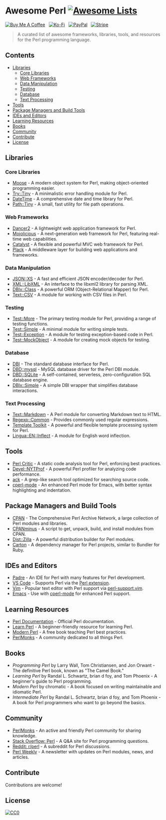 # Awesome Perl [![Awesome Lists](https://srv-cdn.himpfen.io/badges/awesome-lists/awesomelists-flat.svg)](https://github.com/awesomelistsio/awesome)

[![Buy Me A Coffee](https://srv-cdn.himpfen.io/badges/buymeacoffee/buymeacoffee-flat.svg)](https://tinyurl.com/2h9aktmd) &nbsp; [![Ko-Fi](https://srv-cdn.himpfen.io/badges/kofi/kofi-flat.svg)](https://tinyurl.com/d4xnrptz) &nbsp; [![PayPal](https://srv-cdn.himpfen.io/badges/paypal/paypal-flat.svg)](https://tinyurl.com/mr22naua) &nbsp; [![Stripe](https://srv-cdn.himpfen.io/badges/stripe/stripe-flat.svg)](https://tinyurl.com/e8ymxdw3)

> A curated list of awesome frameworks, libraries, tools, and resources for the Perl programming language.

## Contents

- [Libraries](#libraries)
  - [Core Libraries](#core-libraries)
  - [Web Frameworks](#web-frameworks)
  - [Data Manipulation](#data-manipulation)
  - [Testing](#testing)
  - [Database](#database)
  - [Text Processing](#text-processing)
- [Tools](#tools)
- [Package Managers and Build Tools](#package-managers-and-build-tools)
- [IDEs and Editors](#ides-and-editors)
- [Learning Resources](#learning-resources)
- [Books](#books)
- [Community](#community)
- [Contribute](#contribute)
- [License](#license)

## Libraries

### Core Libraries

- [Moose](https://metacpan.org/pod/Moose) - A modern object system for Perl, making object-oriented programming easier.
- [Try::Tiny](https://metacpan.org/pod/Try::Tiny) - A minimalistic error handling module for Perl.
- [DateTime](https://metacpan.org/pod/DateTime) - A comprehensive date and time library for Perl.
- [Path::Tiny](https://metacpan.org/pod/Path::Tiny) - A small, fast utility for file path operations.

### Web Frameworks

- [Dancer2](https://metacpan.org/pod/Dancer2) - A lightweight web application framework for Perl.
- [Mojolicious](https://mojolicious.org/) - A next-generation web framework for Perl, featuring real-time web capabilities.
- [Catalyst](https://www.catalystframework.org/) - A flexible and powerful MVC web framework for Perl.
- [Plack](https://plackperl.org/) - A middleware layer for building web applications and frameworks.

### Data Manipulation

- [JSON::XS](https://metacpan.org/pod/JSON::XS) - A fast and efficient JSON encoder/decoder for Perl.
- [XML::LibXML](https://metacpan.org/pod/XML::LibXML) - An interface to the libxml2 library for parsing XML.
- [DBIx::Class](https://metacpan.org/pod/DBIx::Class) - A powerful ORM (Object-Relational Mapper) for Perl.
- [Text::CSV](https://metacpan.org/pod/Text::CSV) - A module for working with CSV files in Perl.

### Testing

- [Test::More](https://metacpan.org/pod/Test::More) - The primary testing module for Perl, providing a range of testing functions.
- [Test::Simple](https://metacpan.org/pod/Test::Simple) - A minimal module for writing simple tests.
- [Test::Exception](https://metacpan.org/pod/Test::Exception) - A module for testing exception-based code in Perl.
- [Test::MockObject](https://metacpan.org/pod/Test::MockObject) - A module for creating mock objects for testing.

### Database

- [DBI](https://metacpan.org/pod/DBI) - The standard database interface for Perl.
- [DBD::mysql](https://metacpan.org/pod/DBD::mysql) - MySQL database driver for the Perl DBI module.
- [DBD::SQLite](https://metacpan.org/pod/DBD::SQLite) - A self-contained, serverless, zero-configuration SQL database engine.
- [DBIx::Simple](https://metacpan.org/pod/DBIx::Simple) - A simple DBI wrapper that simplifies database interactions.

### Text Processing

- [Text::Markdown](https://metacpan.org/pod/Text::Markdown) - A Perl module for converting Markdown text to HTML.
- [Regexp::Common](https://metacpan.org/pod/Regexp::Common) - Provides commonly used regular expressions.
- [Template Toolkit](https://metacpan.org/pod/Template) - A powerful and flexible template processing system for Perl.
- [Lingua::EN::Inflect](https://metacpan.org/pod/Lingua::EN::Inflect) - A module for English word inflection.

## Tools

- [Perl Critic](https://metacpan.org/pod/Perl::Critic) - A static code analysis tool for Perl, enforcing best practices.
- [Devel::NYTProf](https://metacpan.org/pod/Devel::NYTProf) - A powerful Perl profiler for analyzing code performance.
- [ack](https://beyondgrep.com/) - A grep-like search tool optimized for searching source code.
- [cperl-mode](https://github.com/jrockway/cperl-mode) - An enhanced Perl mode for Emacs, with better syntax highlighting and indentation.

## Package Managers and Build Tools

- [CPAN](https://www.cpan.org/) - The Comprehensive Perl Archive Network, a large collection of Perl modules and libraries.
- [CPANminus](https://metacpan.org/pod/App::cpanminus) - A script to get, unpack, build, and install modules from CPAN.
- [Dist::Zilla](https://metacpan.org/pod/Dist::Zilla) - A powerful distribution builder for Perl modules.
- [Carton](https://metacpan.org/pod/Carton) - A dependency manager for Perl projects, similar to Bundler for Ruby.

## IDEs and Editors

- [Padre](http://padre.perlide.org/) - An IDE for Perl with many features for Perl development.
- [VS Code](https://code.visualstudio.com/) - Supports Perl via the [Perl extension](https://marketplace.visualstudio.com/items?itemName=richterger.perl).
- [Vim](https://www.vim.org/) - Popular text editor with Perl support via [perl-support.vim](https://www.vim.org/scripts/script.php?script_id=556).
- [Emacs](https://www.gnu.org/software/emacs/) - Use with [cperl-mode](https://github.com/jrockway/cperl-mode) for enhanced Perl support.

## Learning Resources

- [Perl Documentation](https://perldoc.perl.org/) - Official Perl documentation.
- [Learn Perl](https://learn.perl.org/) - A beginner-friendly resource for learning Perl.
- [Modern Perl](https://www.onyxneon.com/books/modern_perl/) - A free book teaching Perl best practices.
- [PerlMonks](https://www.perlmonks.org/) - A community dedicated to all things Perl.

## Books

- *Programming Perl* by Larry Wall, Tom Christiansen, and Jon Orwant - The definitive Perl book, known as "The Camel Book."
- *Learning Perl* by Randal L. Schwartz, brian d foy, and Tom Phoenix - A beginner's guide to Perl programming.
- *Modern Perl* by chromatic - A book focused on writing maintainable and idiomatic Perl.
- *Intermediate Perl* by Randal L. Schwartz, brian d foy, and Tom Phoenix - A book for Perl programmers who want to go beyond the basics.

## Community

- [PerlMonks](https://www.perlmonks.org/) - An active and friendly Perl community for sharing knowledge.
- [Stack Overflow: Perl](https://stackoverflow.com/questions/tagged/perl) - A Q&A site for Perl programming questions.
- [Reddit: r/perl](https://www.reddit.com/r/perl/) - A subreddit for Perl discussions.
- [Perl Weekly](https://perlweekly.com/) - A newsletter with updates on Perl modules, news, and articles.

## Contribute

Contributions are welcome!

## License

[![CC0](https://mirrors.creativecommons.org/presskit/buttons/88x31/svg/by-sa.svg)](http://creativecommons.org/licenses/by-sa/4.0/)
